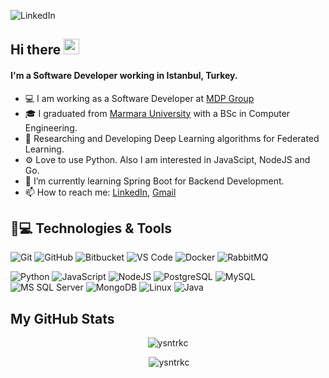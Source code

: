 ![LinkedIn](https://img.shields.io/badge/-LinkedIn-blue?style=flat-square&logo=Linkedin&logoColor=white&link=https://www.linkedin.com/in/yasintarakci/)

## Hi there <img src="https://media.giphy.com/media/hvRJCLFzcasrR4ia7z/giphy.gif" width="25px"></a>

#### I'm a Software Developer working in Istanbul, Turkey.

* 💻 I am working as a Software Developer at [MDP Group](https://www.linkedin.com/company/digitalmdp)
* 🎓 I graduated from [Marmara University](https://www.marmara.edu.tr/en/) with a BSc in Computer Engineering.
* 📄 Researching and Developing Deep Learning algorithms for Federated Learning.
* ⚙️ Love to use Python. Also I am interested in JavaScipt, NodeJS and Go.
* 🌱 I’m currently learning Spring Boot for Backend Development.
* 📫 How to reach me: [LinkedIn](https://www.linkedin.com/in/yasintarakci/), [Gmail](mailto:yasintarakci42@gmail.com)

## 🚀💻 Technologies & Tools
![Git](https://img.shields.io/badge/-Git-black?style=flat-square&logo=git)
![GitHub](https://img.shields.io/badge/-GitHub-181717?style=flat-square&logo=github)
![Bitbucket](https://img.shields.io/badge/-Bitbucket-darkblue?style=flat-square&logo=bitbucket)
![VS Code](https://img.shields.io/badge/-VS%20Code-007ACC?style=flat-square&logo=visual-studio-code)
![Docker](https://img.shields.io/badge/-Docker-black?style=flat-square&logo=docker)
![RabbitMQ](https://img.shields.io/badge/-RabbitMQ-black?style=flat-square&logo=rabbitmq)


![Python](https://img.shields.io/badge/-Python-black?style=flat-square&logo=Python)
![JavaScript](https://img.shields.io/badge/-JavaScript-black?style=flat-square&logo=javascript)
![NodeJS](https://img.shields.io/badge/-NodeJS-black?style=flat-square&logo=Node.js)
![PostgreSQL](https://img.shields.io/badge/-PostgreSQL-blue?style=flat-square&logo=postgresql)
![MySQL](https://img.shields.io/badge/-MySQL-black?style=flat-square&logo=mysql)
![MS SQL Server](https://img.shields.io/badge/-MS%20SQL%20Server-red?style=flat-square&logo=microsoft-sql-server)
![MongoDB](https://img.shields.io/badge/-MongoDB-black?style=flat-square&logo=mongodb)
![Linux](https://img.shields.io/badge/Linux-black?style=flat-square&logo=linux)
![Java](https://img.shields.io/badge/-Java-black?style=flat-square&logo=java)

## My GitHub Stats

<p align="center"><img src="https://github-readme-stats.vercel.app/api/top-langs?username=ysntrkc&show_icons=true&theme=gotham&locale=en&layout=compact" alt="ysntrkc"/>
<p align="center">&nbsp;<img src="https://github-readme-stats.vercel.app/api?username=ysntrkc&show_icons=true&theme=gotham&count_private=true" alt="ysntrkc"/>
